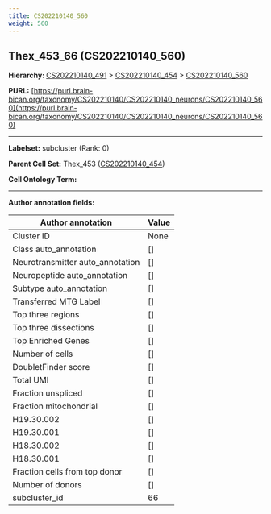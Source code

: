 ```yaml
---
title: CS202210140_560
weight: 560
---
```

## Thex_453_66 (CS202210140_560)
<b>Hierarchy: </b>
[CS202210140_491](../CS202210140_491) >
[CS202210140_454](../CS202210140_454) >
[CS202210140_560](../CS202210140_560)

**PURL:** [https://purl.brain-bican.org/taxonomy/CS202210140/CS202210140_neurons/CS202210140_560](https://purl.brain-bican.org/taxonomy/CS202210140/CS202210140_neurons/CS202210140_560)

---


**Labelset:** subcluster (Rank: 0)

**Parent Cell Set:** Thex_453 ([CS202210140_454](../CS202210140_454))



**Cell Ontology Term:** 

[MARKER GENES.]: #


---

[TRANSFERRED ANNOTATIONS.]: #


[AUTHOR ANNOTATION FIELDS.]: #


**Author annotation fields:**

| Author annotation | Value |
|-------------------|-------|
|Cluster ID|None|
|Class auto_annotation|[]|
|Neurotransmitter auto_annotation|[]|
|Neuropeptide auto_annotation|[]|
|Subtype auto_annotation|[]|
|Transferred MTG Label|[]|
|Top three regions|[]|
|Top three dissections|[]|
|Top Enriched Genes|[]|
|Number of cells|[]|
|DoubletFinder score|[]|
|Total UMI|[]|
|Fraction unspliced|[]|
|Fraction mitochondrial|[]|
|H19.30.002|[]|
|H19.30.001|[]|
|H18.30.002|[]|
|H18.30.001|[]|
|Fraction cells from top donor|[]|
|Number of donors|[]|
|subcluster_id|66|
